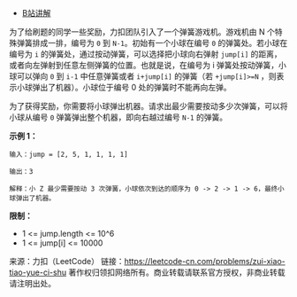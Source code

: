 * [B站讲解](https://www.bilibili.com/video/BV1dK411V7Af/?p=4)

为了给刷题的同学一些奖励，力扣团队引入了一个弹簧游戏机。游戏机由 N 个特殊弹簧排成一排，编号为 ```0``` 到 ```N-1```。初始有一个小球在编号 ```0``` 的弹簧处。若小球在编号为 ```i``` 的弹簧处，通过按动弹簧，可以选择把小球向右弹射 ```jump[i]``` 的距离，或者向左弹射到任意左侧弹簧的位置。也就是说，在编号为 i 弹簧处按动弹簧，小球可以弹向 ```0``` 到 ```i-1``` 中任意弹簧或者 ```i+jump[i]``` 的弹簧（若 ```+jump[i]>=N``` ，则表示小球弹出了机器）。小球位于编号 0 处的弹簧时不能再向左弹。

为了获得奖励，你需要将小球弹出机器。请求出最少需要按动多少次弹簧，可以将小球从编号 ```0``` 弹簧弹出整个机器，即向右越过编号 ```N-1``` 的弹簧。

**示例 1：**
```
输入：jump = [2, 5, 1, 1, 1, 1]

输出：3

解释：小 Z 最少需要按动 3 次弹簧，小球依次到达的顺序为 0 -> 2 -> 1 -> 6，最终小球弹出了机器。
```
**限制：**

* 1 <= jump.length <= 10^6
* 1 <= jump[i] <= 10000

来源：力扣（LeetCode）
链接：https://leetcode-cn.com/problems/zui-xiao-tiao-yue-ci-shu
著作权归领扣网络所有。商业转载请联系官方授权，非商业转载请注明出处。
